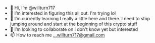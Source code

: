 - 👋 Hi, I’m @willturn717
- 👀 I’m interested in figuring this all out. I'm trying lol
- 🌱 I’m currently learning I really a little here and there. I need to stop jumping around and start at the beginning of this crypto stuff
- 💞️ I’m looking to collaborate on I don't know yet but interested 
- 📫 How to reach me ...willturn717@gmail.com

<!---
willturn717/willturn717 is a ✨ special ✨ repository because its `README.md` (this file) appears on your GitHub profile.
You can click the Preview link to take a look at your changes.
--->
